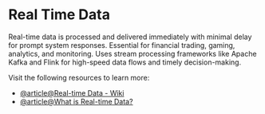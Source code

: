 # Real Time Data

Real-time data is processed and delivered immediately with minimal delay for prompt system responses. Essential for financial trading, gaming, analytics, and monitoring. Uses stream processing frameworks like Apache Kafka and Flink for high-speed data flows and timely decision-making.

Visit the following resources to learn more:

- [@article@Real-time Data - Wiki](https://en.wikipedia.org/wiki/Real-time_data)
- [@article@What is Real-time Data?](https://www.qlik.com/us/streaming-data/real-time-data)